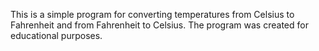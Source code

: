 This is a simple program for converting temperatures from Celsius to Fahrenheit and from Fahrenheit to Celsius. The program was created for educational purposes.
